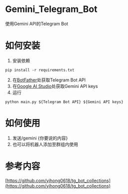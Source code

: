 # Gemini_Telegram_Bot

使用Gemini API的Telegram Bot

# 如何安装

1. 安装依赖
```
pip install -r requirements.txt
```
2. 在[BotFather](https://t.me/BotFather)处获取Telegram Bot API
3. 在[Google AI Studio](https://makersuite.google.com/app/apikey)处获取Gemini API keys
4. 运行
```
python main.py ${Telegram Bot API} ${Gemini API keys}
```

# 如何使用

1. 发送/gemini {你要说的内容}
2. 也可以将机器人添加至群组内使用

# 参考内容

[https://github.com/yihong0618/tg_bot_collections](https://github.com/yihong0618/tg_bot_collections)
